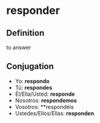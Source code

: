 # responder

## Definition
to answer

## Conjugation

- Yo: **respondo**
- Tú: **respondes**
- Él/Ella/Usted: **responde**
- Nosotros: **respondemos**
- Vosotros: **respondéis
- Ustedes/Ellos/Ellas: **responden**